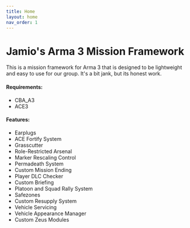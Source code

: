 ```yaml
---
title: Home
layout: home
nav_order: 1
---
```


# Jamio's Arma 3 Mission Framework

This is a mission framework for Arma 3 that is designed to be lightweight and easy to use for our group. It's a bit jank, but its honest work.


#### Requirements:

*   CBA_A3
*   ACE3

#### Features:

*  Earplugs
*  ACE Fortify System
*  Grasscutter
*  Role-Restricted Arsenal
*  Marker Rescaling Control
*  Permadeath System
*  Custom Mission Ending
*  Player DLC Checker
*  Custom Briefing
*  Platoon and Squad Rally System
*  Safezones
*  Custom Resupply System
*  Vehicle Servicing
*  Vehicle Appearance Manager
*  Custom Zeus Modules

